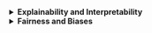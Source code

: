 <details>
<summary><b>Explainability and Interpretability</b></summary>
<p>

- [Paper Title 1](./Explainability/Paper1.md)
- [Paper Title 2](./Explainability/Paper2.md)
- [More papers...](./Explainability/)

</p>
</details>

<details>
<summary><b>Fairness and Biases</b></summary>
<p>

- [Paper Title 1](./Fairness/Paper1.md)
- [Paper Title 2](./Fairness/Paper2.md)
- [More papers...](./Fairness/)

</p>
</details>

<!-- Repeat for other topics -->

